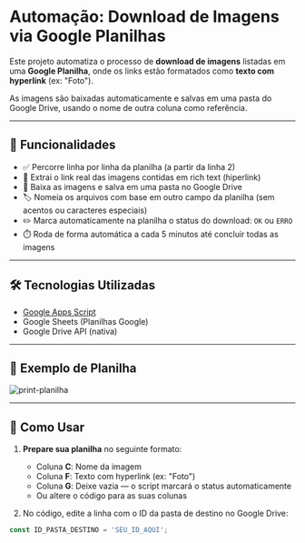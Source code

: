 # Automação: Download de Imagens via Google Planilhas

Este projeto automatiza o processo de **download de imagens** listadas em uma **Google Planilha**, onde os links estão formatados como **texto com hyperlink** (ex: "Foto").

As imagens são baixadas automaticamente e salvas em uma pasta do Google Drive, usando o nome de outra coluna como referência.

---

## 🚀 Funcionalidades

- ✅ Percorre linha por linha da planilha (a partir da linha 2)
- 🔗 Extrai o link real das imagens contidas em rich text (hiperlink)
- 📂 Baixa as imagens e salva em uma pasta no Google Drive
- 🏷️ Nomeia os arquivos com base em outro campo da planilha (sem acentos ou caracteres especiais)
- ✏️ Marca automaticamente na planilha o status do download: `OK` ou `ERRO`
- ⏱️ Roda de forma automática a cada 5 minutos até concluir todas as imagens

---

## 🛠️ Tecnologias Utilizadas

- [Google Apps Script](https://developers.google.com/apps-script)
- Google Sheets (Planilhas Google)
- Google Drive API (nativa)

---

## 🧪 Exemplo de Planilha
![print-planilha](https://github.com/user-attachments/assets/54c59de7-3957-4991-8742-2331a681e985)


---

## 🧰 Como Usar

1. **Prepare sua planilha** no seguinte formato:
   - Coluna **C**: Nome da imagem
   - Coluna **F**: Texto com hyperlink (ex: "Foto")
   - Coluna **G**: Deixe vazia — o script marcará o status automaticamente
   - Ou altere o código para as suas colunas

2. No código, edite a linha com o ID da pasta de destino no Google Drive:
   
```javascript
const ID_PASTA_DESTINO = 'SEU_ID_AQUI';


